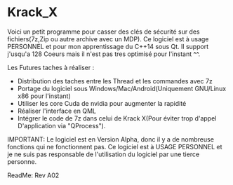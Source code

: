 # Krack_X
Voici un petit programme pour casser des clés de sécurité sur des fichiers(7z,Zip ou autre archive avec un MDP).
Ce logiciel est à usage PERSONNEL et pour mon apprentissage du C++14 sous Qt.
Il support j'usqu'a 128 Coeurs mais il n'est pas tres optimisé pour l'instant ^^.



Les Futures taches à réaliser :
- Distribution des taches entre les Thread et les commandes avec 7z
- Portage du logiciel sous Windows/Mac/Android(Uniquement GNU/Linux x86 pour l'instant)
- Utiliser les core Cuda de nvidia pour augmenter la rapidité
- Réaliser l'interface en QML
- Intégrer le code de 7z dans celui de Krack X(Pour éviter trop d'appel D'application via "QProcess").

IMPORTANT:
Le logiciel est en Version Alpha, donc il y a de nombreuse fonctions qui ne fonctionnent pas. 
Ce logiciel est à USAGE PERSONNEL et je ne suis pas responsable de l'utilisation du logiciel par une tierce personne.

ReadMe: Rev A02
